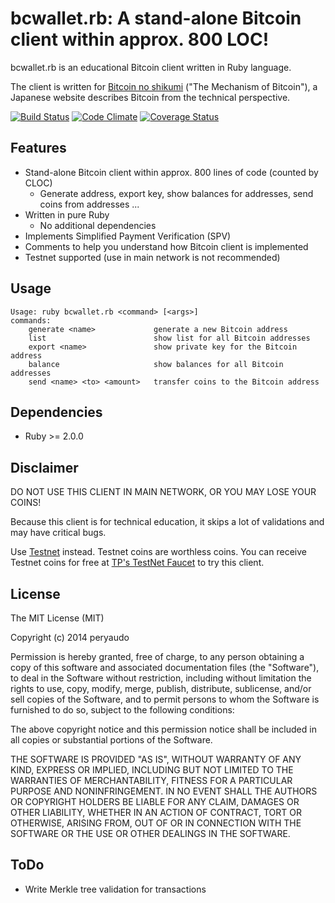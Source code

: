 # bcwallet.rb: A stand-alone Bitcoin client within approx. 800 LOC!

bcwallet.rb is an educational Bitcoin client written in Ruby language.

The client is written for [Bitcoin no shikumi](http://bitcoin.peryaudo.org/) ("The Mechanism of Bitcoin"), a Japanese website describes Bitcoin from the technical perspective.

[![Build Status](https://travis-ci.org/peryaudo/bcwallet.svg?branch=master)](https://travis-ci.org/peryaudo/bcwallet) [![Code Climate](https://codeclimate.com/github/peryaudo/bcwallet.png)](https://codeclimate.com/github/peryaudo/bcwallet) [![Coverage Status](https://coveralls.io/repos/peryaudo/bcwallet/badge.png?branch=master)](https://coveralls.io/r/peryaudo/bcwallet?branch=master)

## Features

* Stand-alone Bitcoin client within approx. 800 lines of code (counted by CLOC)
  * Generate address, export key, show balances for addresses, send coins from addresses ...
* Written in pure Ruby
  * No additional dependencies
* Implements Simplified Payment Verification (SPV)
* Comments to help you understand how Bitcoin client is implemented
* Testnet supported (use in main network is not recommended)

## Usage

    Usage: ruby bcwallet.rb <command> [<args>]
    commands:
        generate <name>             generate a new Bitcoin address
        list                        show list for all Bitcoin addresses
        export <name>               show private key for the Bitcoin address
        balance                     show balances for all Bitcoin addresses
        send <name> <to> <amount>   transfer coins to the Bitcoin address

## Dependencies

* Ruby >= 2.0.0

## Disclaimer

DO NOT USE THIS CLIENT IN MAIN NETWORK, OR YOU MAY LOSE YOUR COINS!

Because this client is for technical education, it skips a lot of validations and may have critical bugs.

Use [Testnet](https://en.bitcoin.it/wiki/Testnet) instead. Testnet coins are worthless coins. You can receive Testnet coins for free at [TP's TestNet Faucet](http://tpfaucet.appspot.com/) to try this client.

## License

The MIT License (MIT)

Copyright (c) 2014 peryaudo

Permission is hereby granted, free of charge, to any person obtaining a copy
of this software and associated documentation files (the "Software"), to deal
in the Software without restriction, including without limitation the rights
to use, copy, modify, merge, publish, distribute, sublicense, and/or sell
copies of the Software, and to permit persons to whom the Software is
furnished to do so, subject to the following conditions:

The above copyright notice and this permission notice shall be included in
all copies or substantial portions of the Software.

THE SOFTWARE IS PROVIDED "AS IS", WITHOUT WARRANTY OF ANY KIND, EXPRESS OR
IMPLIED, INCLUDING BUT NOT LIMITED TO THE WARRANTIES OF MERCHANTABILITY,
FITNESS FOR A PARTICULAR PURPOSE AND NONINFRINGEMENT. IN NO EVENT SHALL THE
AUTHORS OR COPYRIGHT HOLDERS BE LIABLE FOR ANY CLAIM, DAMAGES OR OTHER
LIABILITY, WHETHER IN AN ACTION OF CONTRACT, TORT OR OTHERWISE, ARISING FROM,
OUT OF OR IN CONNECTION WITH THE SOFTWARE OR THE USE OR OTHER DEALINGS IN
THE SOFTWARE.

## ToDo

* Write Merkle tree validation for transactions
